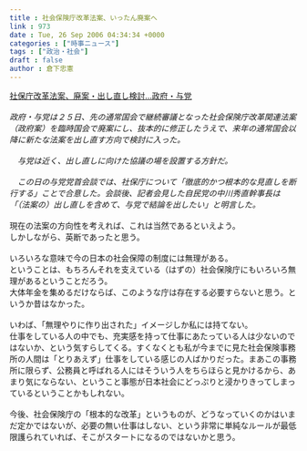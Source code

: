 ```yaml
---
title : 社会保険庁改革法案、いったん廃案へ
link : 973
date : Tue, 26 Sep 2006 04:34:34 +0000
categories : ["時事ニュース"]
tags : ["政治・社会"]
draft : false
author : 倉下忠憲
---
```


<A HREF="http://www.yomiuri.co.jp/politics/news/20060925ia22.htm" TARGET="_blank">社保庁改革法案、廃案・出し直し検討…政府・与党</A><BR><BR><I>政府・与党は２５日、先の通常国会で継続審議となった社会保険庁改革関連法案（政府案）を臨時国会で廃案にし、抜本的に修正したうえで、来年の通常国会以降に新たな法案を出し直す方向で検討に入った。<BR><BR>　与党は近く、出し直しに向けた協議の場を設置する方針だ。<BR><BR>　この日の与党党首会談では、社保庁について「徹底的かつ根本的な見直しを断行する」ことで合意した。会談後、記者会見した自民党の中川秀直幹事長は「（法案の）出し直しを含めて、与党で結論を出したい」と明言した。</I><BR><BR>現在の法案の方向性を考えれば、これは当然であるといえよう。<BR>しかしながら、英断であったと思う。<BR><BR>いろいろな意味で今の日本の社会保障の制度には無理がある。<BR>ということは、もちろんそれを支えている（はずの）社会保険庁にもいろいろ無理があるということだろう。<BR>大体年金を集めるだけならば、このような庁は存在する必要すらないと思う。というか昔はなかった。<BR><BR>いわば、「無理やりに作り出された」イメージしか私には持てない。<BR>仕事をしている人の中でも、充実感を持って仕事にあたっている人は少ないのではないか、という気すらしてくる。すくなくとも私が今までに見た社会保険事務所の人間は「とりあえず」仕事をしている感じの人ばかりだった。まあこの事務所に限らず、公務員と呼ばれる人にはそういう人をちらほらと見かけるから、あまり気にならない、ということ事態が日本社会にどっぷりと浸かりきってしまっているということかもしれない。<BR><BR>今後、社会保険庁の「根本的な改革」というものが、どうなっていくのかはいまだ定かではないが、必要の無い仕事はしない、という非常に単純なルールが最低限護られていれば、そこがスタートになるのではないかと思う。<BR><BR><br><br>
